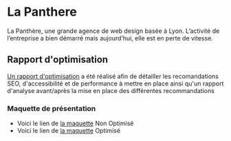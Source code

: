 # La Panthere #

La Panthère, une grande agence de web design basée à Lyon. L’activité de l’entreprise a bien démarré mais aujourd’hui, elle est en perte de vitesse.

## Rapport d'optimisation ##

<a href='https://docs.google.com/document/d/19O8M_cVAHewvFaNLE3_p_Vb_-TvtozSqJv6b74MwsUQ/edit?usp=sharing'>Un rapport d'optimisation</a> a été réalisé afin de détailler les recomandations SEO, d'accessibilité et de performance à mettre en place ainsi qu'un rapport d'analyse avant/après la mise en place des différentes recommandations

### Maquette de présentation ###

- Voici le lien de  <a href='https://isankoi.github.io/La_Panthere_no_opti/'>la maquette</a> Non Optimisé
- Voici le lien de  <a href='https://isankoi.github.io/MartinJeremy_4_23062022/'>la maquette</a> Optimisé
